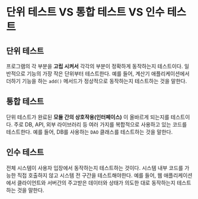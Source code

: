 # 단위 테스트 VS 통합 테스트 VS 인수 테스트
## 단위 테스트
프로그램의 각 부분을 **고립 시켜서** 각각의 부분이 정확하게 동작하는지 테스트이다. 일반적으로 기능의 가장 작은 단위부터 테스트한다. 예를 들어, 계산기 애플리케이션에서 더하기 기능을 하는 `add()` 메서드가 정상적으로 동작하는지 테스트하는 것을 말한다.

## 통합 테스트
단위 테스트가 완료된 **모듈 간의 상호작용(인터페이스)** 이 올바르게 되는지를 테스트이다. 주로 DB, API, 외부 라이브러리 등 여러 가지를 복합적으로 사용하고 있는 코드를 테스트한다. 예를 들어, DB를 사용하는 `DAO` 클래스를 테스트하는 것을 말한다.

## 인수 테스트
전체 시스템이 사용자 입장에서 동작하는지 테스트하는 것이다. 시스템 내부 코드를 가능한 직접 호출하지 않고 시스템 전 구간을 테스트해야한다. 예를 들어, 웹 애플리케이션에서 클라이언트와 서버간의 주고받은 데이터와 상태가 의도한 대로 동작하는지 테스트하는 것을 말한다.
